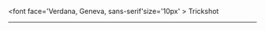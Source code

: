 <font face='Verdana, Geneva, sans-serif'size='10px' > Trickshot </font>
<hr>
<!--
**Trick-shot/Trick-shot** is a ✨ _special_ ✨ repository because its `README.md` (this file) appears on your GitHub profile.

GITHUB STATS
<p align="left"> <img src="https://komarev.com/ghpvc/?username=trick-shot&label=Profile%20views&color=0e75b6&style=flat" alt="trick-shot" /> </p>

<h3 align="left">Connect with me:</h3>
<p align="left">
</p>

<p><img align="left" src="https://github-readme-stats.vercel.app/api/top-langs?username=trick-shot&show_icons=true&locale=en&layout=compact" alt="trick-shot" /></p>

<p>&nbsp;<img align="center" src="https://github-readme-stats.vercel.app/api?username=trick-shot&show_icons=true&locale=en" alt="trick-shot" /></p>

<p><img align="center" src="https://github-readme-streak-stats.herokuapp.com/?user=trick-shot&" alt="trick-shot" /></p>

